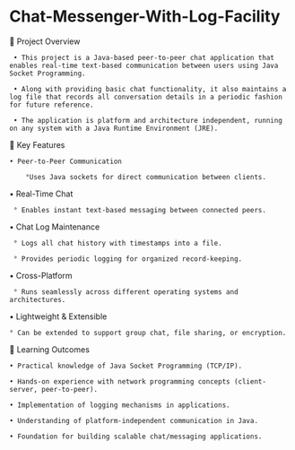 # Chat-Messenger-With-Log-Facility

🔗 Project Overview

     • This project is a Java-based peer-to-peer chat application that enables real-time text-based communication between users using Java Socket Programming.

     • Along with providing basic chat functionality, it also maintains a log file that records all conversation details in a periodic fashion for future reference.

     • The application is platform and architecture independent, running on any system with a Java Runtime Environment (JRE).

🔗 Key Features

    • Peer-to-Peer Communication

        °Uses Java sockets for direct communication between clients.

  • Real-Time Chat

     ° Enables instant text-based messaging between connected peers.

  • Chat Log Maintenance

     ° Logs all chat history with timestamps into a file.

     ° Provides periodic logging for organized record-keeping.

  • Cross-Platform

     ° Runs seamlessly across different operating systems and architectures.

  • Lightweight & Extensible

    ° Can be extended to support group chat, file sharing, or encryption.

🔗 Learning Outcomes

    • Practical knowledge of Java Socket Programming (TCP/IP).
     
    • Hands-on experience with network programming concepts (client-server, peer-to-peer).
     
    • Implementation of logging mechanisms in applications.
     
    • Understanding of platform-independent communication in Java.
     
    • Foundation for building scalable chat/messaging applications.   

